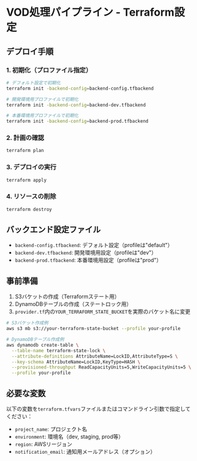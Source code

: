 # VOD処理パイプライン - Terraform設定

## デプロイ手順

### 1. 初期化（プロファイル指定）

```bash
# デフォルト設定で初期化
terraform init -backend-config=backend-config.tfbackend

# 開発環境用プロファイルで初期化
terraform init -backend-config=backend-dev.tfbackend

# 本番環境用プロファイルで初期化
terraform init -backend-config=backend-prod.tfbackend
```

### 2. 計画の確認

```bash
terraform plan
```

### 3. デプロイの実行

```bash
terraform apply
```

### 4. リソースの削除

```bash
terraform destroy
```

## バックエンド設定ファイル

- `backend-config.tfbackend`: デフォルト設定（profileは"default"）
- `backend-dev.tfbackend`: 開発環境用設定（profileは"dev"）
- `backend-prod.tfbackend`: 本番環境用設定（profileは"prod"）

## 事前準備

1. S3バケットの作成（Terraformステート用）
2. DynamoDBテーブルの作成（ステートロック用）
3. `provider.tf`内の`YOUR_TERRAFORM_STATE_BUCKET`を実際のバケット名に変更

```bash
# S3バケット作成例
aws s3 mb s3://your-terraform-state-bucket --profile your-profile

# DynamoDBテーブル作成例
aws dynamodb create-table \
  --table-name terraform-state-lock \
  --attribute-definitions AttributeName=LockID,AttributeType=S \
  --key-schema AttributeName=LockID,KeyType=HASH \
  --provisioned-throughput ReadCapacityUnits=5,WriteCapacityUnits=5 \
  --profile your-profile
```

## 必要な変数

以下の変数を`terraform.tfvars`ファイルまたはコマンドライン引数で指定してください：

- `project_name`: プロジェクト名
- `environment`: 環境名（dev, staging, prod等）
- `region`: AWSリージョン
- `notification_email`: 通知用メールアドレス（オプション） 